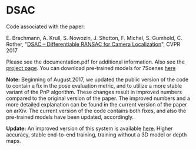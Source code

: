 # DSAC
Code associated with the paper:

E. Brachmann, A. Krull, S. Nowozin, J. Shotton, F. Michel, S. Gumhold, C. Rother, 
"[DSAC – Differentiable RANSAC for Camera Localization](https://arxiv.org/abs/1611.05705)", 
CVPR 2017

Please see the documentation.pdf for additional information. Also see the [project page](https://hci.iwr.uni-heidelberg.de/vislearn/research/scene-understanding/pose-estimation/#DSAC). You can download pre-trained models for 7Scenes [here](https://cloudstore.zih.tu-dresden.de/index.php/s/zvPvVD1b0M7EoVd/download)

**Note:** Beginning of August 2017, we updated the public version of the code to contain a fix in the pose evaluation metric, and to utilize a more stable variant of the PnP algorithm. These changes result in improved numbers compared to the original version of the paper. The improved numbers and a more detailed explanation can be found in the current version of the paper on arXiv. The current version of the code contains both fixes, and also the pre-trained models have been updated, accordingly.

**Update:** An improved version of this system is available [here](https://github.com/vislearn/LessMore). Higher accuracy, stable end-to-end training, training without a 3D model or depth maps. 
